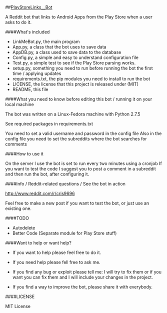 ##[PlayStoreLinks__Bot](http://www.reddit.com/u/PlayStoreLinks__Bot)


A Reddit bot that links to Android Apps from the Play Store when a user asks to do it.


####What's included

* LinkMeBot.py, the main program
* App.py, a class that the bot uses to save data
* AppDB.py, a class used to save data to the database
* Config.py, a simple and easy to understand configuration file
* Test.py, a simple test to see if the Play Store parsing works.
* setup.py, something you need to run before running the bot the first time / applying updates
* requirements.txt, the pip modules you need to install to run the bot
* LICENSE, the license that this project is released under (MIT)
* README, this file


####What you need to know before editing this bot / running it on your local machine

The bot was written on a Linux-Fedora machine with Python 2.7.5

See required packages in requirements.txt

You need to set a valid username and password in the config file
Also in the config file you need to set the subreddits where the bot searches for comments

####How to use it

On the server I use the bot is set to run every two minutes using a cronjob
If you want to test the code I suggest you to post a comment in a subreddit and then run the bot, after configuring it.


####Info / Reddit-related questions / See the bot in action

http://www.reddit.com/r/cris9696

Feel free to make a new post if  you want to test the bot, or just use an existing one.


####TODO

* Autodelete
* Better Code (Separate module for Play Store stuff)


####Want to help or want help?

* If you want to help please feel free to do it.

* If you need help please fell free to ask me.

* If you find any bug or exploit please tell me: I will try to fix them or if you want you can fix them and I will include your changes in the project.
* If you find a way to improve the bot, please share it with everybody.

####LICENSE

MIT License

